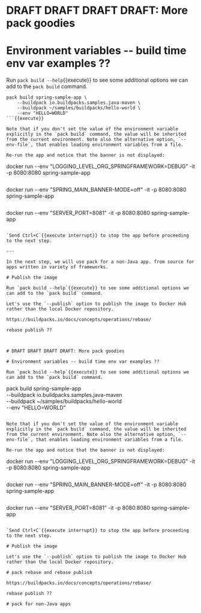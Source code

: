 # DRAFT DRAFT DRAFT DRAFT: More pack goodies

# Environment variables -- build time env var examples ??

Run `pack build --help`{{execute}} to see some additional options we can add to the `pack build` command.

```
pack build spring-sample-app \
    --buildpack io.buildpacks.samples.java-maven \
    --buildpack ~/samples/buildpacks/hello-world \
    --env "HELLO=WORLD"
```{{execute}}

Note that if you don't set the value of the environment variable explicitly in the `pack build` command, the value will be inherited from the current environment. Note also the alternative option, `--env-file`, that enables loading environment variables from a file.

Re-run the app and notice that the banner is not displayed:
```
docker run --env "LOGGING_LEVEL_ORG_SPRINGFRAMEWORK=DEBUG" -it -p 8080:8080 spring-sample-app
```{{execute}}

```
docker run --env "SPRING_MAIN_BANNER-MODE=off" -it -p 8080:8080 spring-sample-app
```{{execute}}

```
docker run --env "SERVER_PORT=8081" -it -p 8080:8080 spring-sample-app
```{{execute}}

`Send Ctrl+C`{{execute interrupt}} to stop the app before proceeding to the next step.

---

In the next step, we will use pack for a non-Java app. from source for apps written in variety of frameworks.

# Publish the image

Run `pack build --help`{{execute}} to see some additional options we can add to the `pack build` command.

Let's use the `--publish` option to publish the image to Docker Hub rather than the local Docker repository.

https://buildpacks.io/docs/concepts/operations/rebase/

rebase publish ??



# DRAFT DRAFT DRAFT DRAFT: More pack goodies

# Environment variables -- build time env var examples ??

Run `pack build --help`{{execute}} to see some additional options we can add to the `pack build` command.

```
pack build spring-sample-app \
    --buildpack io.buildpacks.samples.java-maven \
    --buildpack ~/samples/buildpacks/hello-world \
    --env "HELLO=WORLD"
```{{execute}}

Note that if you don't set the value of the environment variable explicitly in the `pack build` command, the value will be inherited from the current environment. Note also the alternative option, `--env-file`, that enables loading environment variables from a file.

Re-run the app and notice that the banner is not displayed:
```
docker run --env "LOGGING_LEVEL_ORG_SPRINGFRAMEWORK=DEBUG" -it -p 8080:8080 spring-sample-app
```{{execute}}

```
docker run --env "SPRING_MAIN_BANNER-MODE=off" -it -p 8080:8080 spring-sample-app
```{{execute}}

```
docker run --env "SERVER_PORT=8081" -it -p 8080:8080 spring-sample-app
```{{execute}}

`Send Ctrl+C`{{execute interrupt}} to stop the app before proceeding to the next step.

# Publish the image

Let's use the `--publish` option to publish the image to Docker Hub rather than the local Docker repository.

# pack rebase and rebase publish

https://buildpacks.io/docs/concepts/operations/rebase/

rebase publish ??

# pack for non-Java apps




